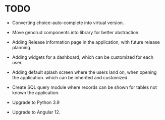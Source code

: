 # TODO

* Converting choice-auto-complete into virtual version.
  
* Move gencrud components into library for better abstraction.
  
* Adding Release information page in the application, with future release planning.
  
* Adding widgets for a dashboard, which can be customized for each user.
  
* Adding default splash screen where the users land on, when opening the application.
  which can be inherited and customized.
  
* Create SQL query module where records can be shown for tables not known the application.
  
* Upgrade to Python 3.9
  
* Upgrade to Angular 12.
